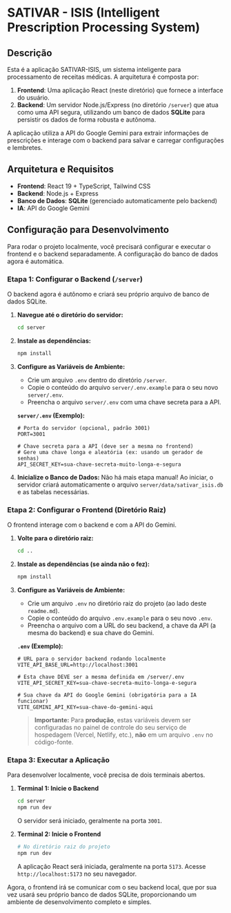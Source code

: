 # SATIVAR - ISIS (Intelligent Prescription Processing System)

## Descrição

Esta é a aplicação SATIVAR-ISIS, um sistema inteligente para processamento de receitas médicas. A arquitetura é composta por:

1.  **Frontend**: Uma aplicação React (neste diretório) que fornece a interface do usuário.
2.  **Backend**: Um servidor Node.js/Express (no diretório `/server`) que atua como uma API segura, utilizando um banco de dados **SQLite** para persistir os dados de forma robusta e autônoma.

A aplicação utiliza a API do Google Gemini para extrair informações de prescrições e interage com o backend para salvar e carregar configurações e lembretes.

## Arquitetura e Requisitos

-   **Frontend**: React 19 + TypeScript, Tailwind CSS
-   **Backend**: Node.js + Express
-   **Banco de Dados**: **SQLite** (gerenciado automaticamente pelo backend)
-   **IA**: API do Google Gemini

## Configuração para Desenvolvimento

Para rodar o projeto localmente, você precisará configurar e executar o frontend e o backend separadamente. A configuração do banco de dados agora é automática.

### Etapa 1: Configurar o Backend (`/server`)

O backend agora é autônomo e criará seu próprio arquivo de banco de dados SQLite.

1.  **Navegue até o diretório do servidor:**
    ```bash
    cd server
    ```
2.  **Instale as dependências:**
    ```bash
    npm install
    ```
3.  **Configure as Variáveis de Ambiente:**
    -   Crie um arquivo `.env` dentro do diretório `/server`.
    -   Copie o conteúdo do arquivo `server/.env.example` para o seu novo `server/.env`.
    -   Preencha o arquivo `server/.env` com uma chave secreta para a API.

    **`server/.env` (Exemplo):**
    ```env
    # Porta do servidor (opcional, padrão 3001)
    PORT=3001

    # Chave secreta para a API (deve ser a mesma no frontend)
    # Gere uma chave longa e aleatória (ex: usando um gerador de senhas)
    API_SECRET_KEY=sua-chave-secreta-muito-longa-e-segura
    ```

4.  **Inicialize o Banco de Dados:**
    Não há mais etapa manual! Ao iniciar, o servidor criará automaticamente o arquivo `server/data/sativar_isis.db` e as tabelas necessárias.

### Etapa 2: Configurar o Frontend (Diretório Raiz)

O frontend interage com o backend e com a API do Gemini.

1.  **Volte para o diretório raiz:**
    ```bash
    cd ..
    ```
2.  **Instale as dependências (se ainda não o fez):**
    ```bash
    npm install
    ```
3.  **Configure as Variáveis de Ambiente:**
    -   Crie um arquivo `.env` no diretório raiz do projeto (ao lado deste `readme.md`).
    -   Copie o conteúdo do arquivo `.env.example` para o seu novo `.env`.
    -   Preencha o arquivo com a URL do seu backend, a chave da API (a mesma do backend) e sua chave do Gemini.

    **`.env` (Exemplo):**
    ```env
    # URL para o servidor backend rodando localmente
    VITE_API_BASE_URL=http://localhost:3001

    # Esta chave DEVE ser a mesma definida em /server/.env
    VITE_API_SECRET_KEY=sua-chave-secreta-muito-longa-e-segura

    # Sua chave da API do Google Gemini (obrigatória para a IA funcionar)
    VITE_GEMINI_API_KEY=sua-chave-do-gemini-aqui
    ```
    
    > **Importante:** Para **produção**, estas variáveis devem ser configuradas no painel de controle do seu serviço de hospedagem (Vercel, Netlify, etc.), **não** em um arquivo `.env` no código-fonte.

### Etapa 3: Executar a Aplicação

Para desenvolver localmente, você precisa de dois terminais abertos.

1.  **Terminal 1: Inicie o Backend**
    ```bash
    cd server
    npm run dev
    ```
    O servidor será iniciado, geralmente na porta `3001`.

2.  **Terminal 2: Inicie o Frontend**
    ```bash
    # No diretório raiz do projeto
    npm run dev
    ```
    A aplicação React será iniciada, geralmente na porta `5173`. Acesse `http://localhost:5173` no seu navegador.

Agora, o frontend irá se comunicar com o seu backend local, que por sua vez usará seu próprio banco de dados SQLite, proporcionando um ambiente de desenvolvimento completo e simples.